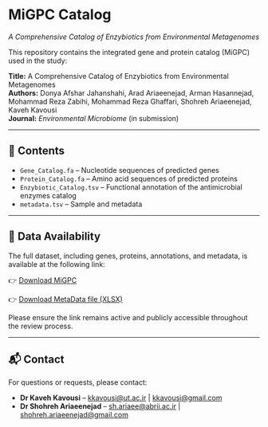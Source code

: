 # MiGPC Catalog  
*A Comprehensive Catalog of Enzybiotics from Environmental Metagenomes*

This repository contains the integrated gene and protein catalog (MiGPC) used in the study:

**Title:** A Comprehensive Catalog of Enzybiotics from Environmental Metagenomes  
**Authors:** Donya Afshar Jahanshahi, Arad Ariaeenejad, Arman Hasannejad, Mohammad Reza Zabihi, Mohammad Reza Ghaffari, Shohreh Ariaeenejad, Kaveh Kavousi  
**Journal:** *Environmental Microbiome* (in submission)

---

## 📁 Contents

- `Gene_Catalog.fa` – Nucleotide sequences of predicted genes  
- `Protein_Catalog.fa` – Amino acid sequences of predicted proteins  
- `Enzybiotic_Catalog.tsv` – Functional annotation of the antimicrobial enzymes catalog  
- `metadata.tsv` – Sample and metadata

---

## 🔗 Data Availability

The full dataset, including genes, proteins, annotations, and metadata, is available at the following link:

👉 [Download MiGPC](https://drive.google.com/drive/folders/15cZhp7TAMhZbyVyKlpJZFjLoGA3vJ2gU?usp=drive_link)

👉 [Download MetaData file (XLSX)](./MiGPC_MetaData.xlsx)


Please ensure the link remains active and publicly accessible throughout the review process.

---

## 📬 Contact

For questions or requests, please contact:

- **Dr Kaveh Kavousi** – kkavousi@ut.ac.ir | kkavousi@gmail.com  
- **Dr Shohreh Ariaeenejad** – sh.ariaee@abrii.ac.ir | shohreh.ariaeenejad@gmail.com  

